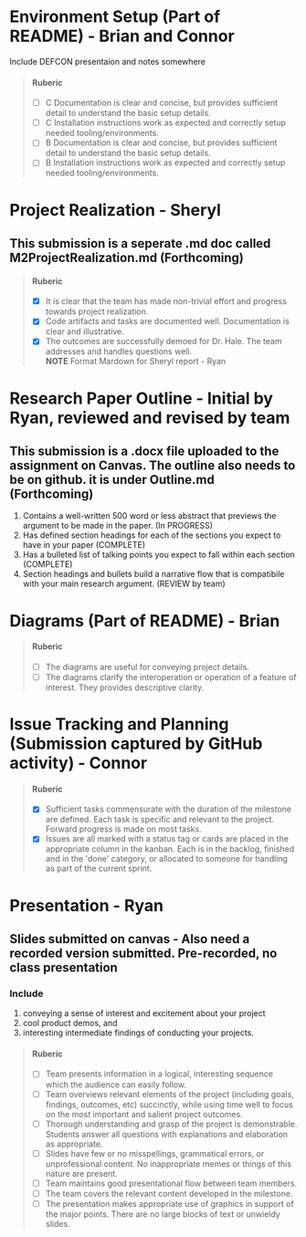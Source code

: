 # Environment Setup (Part of README)  - Brian and Connor  
Include DEFCON presentaion and notes somewhere
 > #### Ruberic  
  > - [ ] C Documentation is clear and concise, but provides sufficient detail to understand the basic setup details.  
  > - [ ] C Installation instructions work as expected and correctly setup needed tooling/environments.
  > - [ ] B Documentation is clear and concise, but provides sufficient detail to understand the basic setup details.  
  > - [ ] B Installation instructions work as expected and correctly setup needed tooling/environments.

# Project Realization  - Sheryl  
## This submission is a seperate .md doc called M2ProjectRealization.md (Forthcoming)  
> #### Ruberic  
>  - [x] It is clear that the team has made non-trivial effort and progress towards project realization.  
>  - [x] Code artifacts and tasks are documented well. Documentation is clear and illustrative.  
>  - [x] The outcomes are successfully demoed for Dr. Hale. The team addresses and handles questions well.  
>        **NOTE** Format Mardown for Sheryl report - Ryan

# Research Paper Outline  - Initial by Ryan, reviewed and revised by team  
## This submission is a .docx file uploaded to the assignment on Canvas. The outline also needs to be on github. it is under Outline.md (Forthcoming)
1) Contains a well-written 500 word or less abstract that previews the argument to be made in the paper. (In PROGRESS)
2) Has defined section headings for each of the sections you expect to have in your paper (COMPLETE)
3) Has a bulleted list of talking points you expect to fall within each section (COMPLETE)
4) Section headings and bullets build a narrative flow that is compatibile with your main research argument. (REVIEW by team)
   
# Diagrams (Part of README) - Brian  
 > #### Ruberic  
 > - [ ] The diagrams are useful for conveying project details.
 > - [ ] The diagrams clarify the interoperation or operation of a feature of interest. They provides descriptive clarity.

# Issue Tracking and Planning (Submission captured by GitHub activity)  - Connor  
 > #### Ruberic  
 > - [x] Sufficient tasks commensurate with the duration of the milestone are defined. Each task is specific and relevant to the project. Forward progress is made on most tasks.
 > - [x] Issues are all marked with a status tag or cards are placed in the appropriate column in the kanban. Each is in the backlog, finished and in the 'done' category, or allocated to someone for handling as part of the current sprint.

# Presentation  - Ryan  
## Slides submitted on canvas - Also need a recorded version submitted. Pre-recorded, no class presentation
### Include  
1) conveying a sense of interest and excitement about your project  
2) cool product demos, and  
3) interesting intermediate findings of conducting your projects.
> #### Ruberic
> - [ ] Team presents information in a logical, interesting sequence which the audience can easily follow.
> - [ ] Team overviews relevant elements of the project (including goals, findings, outcomes, etc) succinctly, while using time well to focus on the most important and salient project outcomes.
> - [ ] Thorough understanding and grasp of the project is demonstrable. Students answer all questions with explanations and elaboration as appropriate.
> - [ ] Slides have few or no misspellings, grammatical errors, or unprofessional content. No inappropriate memes or things of this nature are present.
> - [ ] Team maintains good presentational flow between team members.
> - [ ] The team covers the relevant content developed in the milestone.
> - [ ] The presentation makes appropriate use of graphics in support of the major points. There are no large blocks of text or unwieldy slides.
